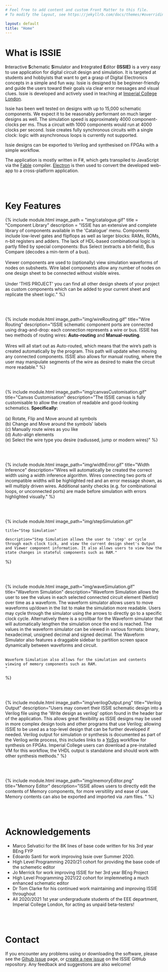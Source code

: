 ```yaml
---
# Feel free to add content and custom Front Matter to this file.
# To modify the layout, see https://jekyllrb.com/docs/themes/#overriding-theme-defaults

layout: default
title: "Home" 
---
```


<!-- 
{% include module.html 
    image_path="img/catalog.png" 
    title="Width Inference"
    description="Wires will automatically be created the correct width using a width inference algorithm. Wires connecting two ports of incompatible widths will be highlighted red and an error message shown, as will multiply driven wires. Additional sanity checks (e.g. for combinational loops, or unconnected ports) are made before simulation with errors highlighted visually" 
%}
-->



# What is ISSIE

**I**nteractive **S**chematic **S**imulator and **I**ntegrated **E**ditor **(ISSIE)** is a very easy to use application for digital circuit design and simulation. It is targeted at students and hobbyists that want to get a grasp of Digital Electronics concepts in a simple and fun way. Issie is designed to be beginner-friendly and guide the users toward their goals via clear error messages and visual clues. Issie is developed and actively used in teaching at [Imperial College London](https://www.imperial.ac.uk/).

Issie has been well tested on designs with up to 15,000 schematic components. We expect it to be reasonably performant on much larger designs as well. The simulation speed is approximately 4000 component-clocks per ms. Thus a circuit with 1000 components would run at 4000 clocks per second. Issie creates fully synchronous circuits with a single clock: logic with asynchronous loops is currently not supported.

Issie designs can be exported to Verilog and synthesised on FPGAs with a simple workflow.

The application is mostly written in F#, which gets transpiled to JavaScript via the [Fable](https://www.fable.com) compiler. [Electron](https://www.electronjs.org) is then used to convert the developed web-app to a cross-platform application.

<br><br>

# Key Features

{% include module.html 
    image_path = "img/catalogue.gif" 
    title = "Component Library"
    description = "ISSIE has an extensive and complete library of components available in the 'Catalogue' menu. Components include low-level gates and flipflops as well as larger blocks: RAMs, ROMs, n-bit registers and adders. The lack of HDL-based combinational logic is partly filled by special components: Bus Select (extracts a bit-field), Bus Compare (decodes a min-term of a bus).
    <br><br>
    Viewer components are used to (optionally) view simulation waveforms of nodes on subsheets. Wire label components allow any number of nodes on one design sheet to be connected without visible wires.
    <br><br> 
    Under 'THIS PROJECT' you can find all other design sheets of your project as custom components which can be added to your current sheet and replicate the sheet logic." 
%}

<br><br>

{% include module.html 
    image_path="img/wireRouting.gif" 
    title="Wire Routing"
    description="ISSIE schematic component ports are connected using drag-and-drop: each connection represents a wire or bus. ISSIE has two methods of routing wires: **Auto-routing** and **Manual-routing**. 
    <br><br>
    Wires will all start out as Auto-routed, which means that the wire’s path is created automatically by the program. This path will update when moving any connected components. ISSIE also allows for manual routing, where the user may manipulate segments of the wire as desired to make the circuit more readable." 
%}

<br><br>

{% include module.html 
    image_path="img/canvasCustomisation.gif" 
    title="Canvas Customisation"
    description="The ISSIE canvas is fully customisable to allow the creation of readable and good-looking schematics. **Specifically:** <br><br> (a) Rotate, Flip and Move around all symbols <br> (b) Change and Move around the symbols' labels <br> (c) Manually route wires as you like <br> (d) Auto-align elements <br> (e) Select the wire type you desire (radiussed, jump or modern wires)"
%}

<br><br>

{% include module.html 
    image_path="img/widthError.gif" 
    title="Width Inference"
    description="Wires will automatically be created the correct width using a width inference algorithm. Wires connecting two ports of incompatible widths will be highlighted red and an error message shown, as will multiply driven wires. Additional sanity checks (e.g. for combinational loops, or unconnected ports) are made before simulation with errors highlighted visually." 
%}

<br><br>


{% include module.html 
    image_path="img/stepSimulation.gif" 
    
    title="Step Simulation"
    
    description="Step Simulation allows the user to 'step' or cycle through each clock tick, and view the current design sheet's Output and Viewer component information. It also allows users to view how the state changes in stateful components such as RAM." 
%}

<br><br>

{% include module.html 
    image_path="img/waveSimulation.gif" 
    title="Waveform Simulation"
    description="Waveform Simulation allows the user to see the values in each selected connected circuit element (Netlist) over time as a waveform. The waveform simulator allows users to move waveforms up/down in the list to make the simulation more readable. Users may cycle through the simulator using the arrows to directly go to a specific clock cycle. Alternatively there is a scrollbar for the Waveform simulator that will automatically lengthen the simulation once the end is reached. The values in the waveform simulator can be viewed in various formats: binary, hexadecimal, unsigned decimal and signed decimal. The Waveform Simulator also features a draggable sidebar to partition screen space dynamically between waveforms and circuit.
    <br><br>

    Waveform Simulation also allows for the simulation and contents viewing of memory components such as RAM.
    " 
%}

<br><br>

{% include module.html 
    image_path="img/verilogOutput.png" 
    title="Verilog Output"
    description="Users may convert their ISSIE schematic design into a Verilog file using the 'Write design as verilog' option found in the header bar of the application. This allows great flexibility as ISSIE designs may be used in more complex design tools and other programs that use Verilog; allowing ISSIE to be used as a top-level design that can be further developed if needed. Verilog output for simulation or synthesis is documented as part of the Verilog write process, this includes links to a [YoSys](http://bygone.clairexen.net/yosys/download.html) workflow for synthesis on FPGAs. Imperial College users can download a pre-installed VM for this workflow, the VHDL output is standalone and should work with other synthesis methods." 
%}

<br><br>

{% include module.html 
    image_path="img/memoryEditor.png" 
    title="Memory Editor"
    description="ISSIE allows users to directly edit the contents of Memory components, for more versitility and ease of use. Memory contents can also be exported and imported via .ram files.
    " 
%}

<br><br>

# Acknowledgements

- Marco Selvatici for the 8K lines of base code written for his 3rd year BEng FYP
- Edoardo Santi for work improving Issie over Summer 2020.
- High Level Programming 2020/21 cohort for providing the base code of the schemetic editor
- Jo Merrick for work improving ISSIE for her 3rd year BEng Project
- High Level Programming 2021/22 cohort for implemneting a much enhanced schematic editor
- Dr Tom Clarke for his continued work maintaining and improving ISSIE throughout
- All 2020/2021 1st year undergraduate students of the EEE department, Imperial College London, for acting as unpaid beta-testers!

<br><br>

# Contact

If you encounter any problems using or downloading the software, please see the [Gihub Issue](https://github.com/tomcl/issie/issues) page, or [create a new issue](https://github.com/tomcl/issie/issues/new) on the ISSIE GitHub repository. Any feedback and suggestions are also welcome!